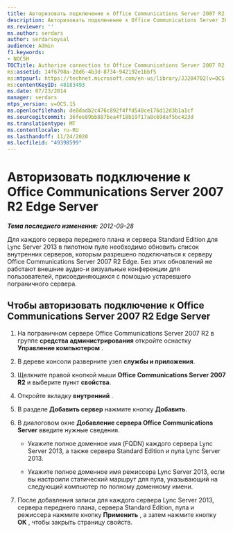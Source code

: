 ```yaml
---
title: Авторизовать подключение к Office Communications Server 2007 R2 Edge Server
description: Авторизовать подключение к Office Communications Server 2007 R2 Edge Server.
ms.reviewer: ''
ms.author: serdars
author: serdarsoysal
audience: Admin
f1.keywords:
- NOCSH
TOCTitle: Authorize connection to Office Communications Server 2007 R2 Edge Server
ms:assetid: 14f6798a-28d6-4b3d-8734-942192e1bbf5
ms:mtpsurl: https://technet.microsoft.com/en-us/library/JJ204702(v=OCS.15)
ms:contentKeyID: 48183493
ms.date: 07/23/2014
manager: serdars
mtps_version: v=OCS.15
ms.openlocfilehash: de8dadb2c476c892f4ffd548ce176d12d3b1a1cf
ms.sourcegitcommit: 36fee89bb887bea4f18b19f17a8c69daf5bc423d
ms.translationtype: MT
ms.contentlocale: ru-RU
ms.lasthandoff: 11/24/2020
ms.locfileid: "49398599"
---
```

# <a name="authorize-connection-to-office-communications-server-2007-r2-edge-server"></a>Авторизовать подключение к Office Communications Server 2007 R2 Edge Server

<div data-xmlns="http://www.w3.org/1999/xhtml">

<div class="topic" data-xmlns="http://www.w3.org/1999/xhtml" data-msxsl="urn:schemas-microsoft-com:xslt" data-cs="https://msdn.microsoft.com/">

<div data-asp="https://msdn2.microsoft.com/asp">



</div>

<div id="mainSection">

<div id="mainBody">

<span> </span>

_**Тема последнего изменения:** 2012-09-28_

Для каждого сервера переднего плана и сервера Standard Edition для Lync Server 2013 в пилотном пуле необходимо обновить список внутренних серверов, которым разрешено подключаться к серверу Office Communications Server 2007 R2 Edge. Без этих обновлений не работают внешние аудио-и визуальные конференции для пользователей, присоединяющихся с помощью устаревшего пограничного сервера.

<div>

## <a name="to-authorize-connection-to-office-communications-server-2007-r2-edge-server"></a>Чтобы авторизовать подключение к Office Communications Server 2007 R2 Edge Server

1.  На пограничном сервере Office Communications Server 2007 R2 в группе **средства администрирования** откройте оснастку **Управление компьютером** .

2.  В дереве консоли разверните узел **службы и приложения**.

3.  Щелкните правой кнопкой мыши **Office Communications Server 2007 R2** и выберите пункт **свойства**.

4.  Откройте вкладку **внутренний** .

5.  В разделе **Добавить сервер** нажмите кнопку **Добавить**.

6.  В диалоговом окне **Добавление сервера Office Communications Server** введите нужные сведения.
    
      - Укажите полное доменное имя (FQDN) каждого сервера Lync Server 2013, а также сервера Standard Edition и пула Lync Server 2013.
    
      - Укажите полное доменное имя режиссера Lync Server 2013, если вы настроили статический маршрут для пула, указывающий на следующий компьютер по полному доменному имени.

7.  После добавления записи для каждого сервера Lync Server 2013, сервера переднего плана, сервера Standard Edition, пула и режиссера нажмите кнопку **Применить** , а затем нажмите кнопку **ОК** , чтобы закрыть страницу свойств.

</div>

</div>

<span> </span>

</div>

</div>

</div>

